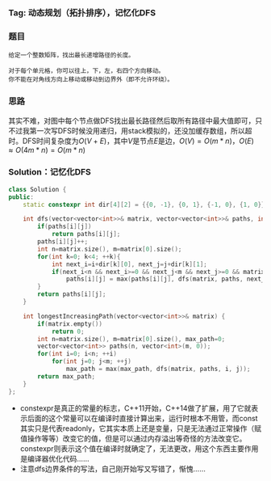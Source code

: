 ### Tag: 动态规划（拓扑排序），记忆化DFS
### 题目
```
给定一个整数矩阵，找出最长递增路径的长度。

对于每个单元格，你可以往上，下，左，右四个方向移动。 
你不能在对角线方向上移动或移动到边界外（即不允许环绕）。

```
### 思路
其实不难，对图中每个节点做DFS找出最长路径然后取所有路径中最大值即可，只不过我第一次写DFS时候没用递归，用stack模拟的，还没加缓存数组，所以超时。DFS时间复杂度为$O(V+E)$，其中$V$是节点$E$是边，$O(V)=O(m*n)$，$O(E) \approx O(4m*n)=O(m*n)$


### Solution：记忆化DFS
```C++
class Solution {
public:
    static constexpr int dir[4][2] = {{0, -1}, {0, 1}, {-1, 0}, {1, 0}};

    int dfs(vector<vector<int>>& matrix, vector<vector<int>>& paths, int i, int j){
        if(paths[i][j])
            return paths[i][j];
        paths[i][j]++;
        int n=matrix.size(), m=matrix[0].size();
        for(int k=0; k<4; ++k){
            int next_i=i+dir[k][0], next_j=j+dir[k][1];
            if(next_i<n && next_i>=0 && next_j<m && next_j>=0 && matrix[i][j]<matrix[next_i][next_j])
                paths[i][j] = max(paths[i][j], dfs(matrix, paths, next_i, next_j)+1);
        }    
        return paths[i][j];
    }

    int longestIncreasingPath(vector<vector<int>>& matrix) {
        if(matrix.empty())
            return 0;
        int n=matrix.size(), m=matrix[0].size(), max_path=0;
        vector<vector<int>> paths(n, vector<int>(m, 0));
        for(int i=0; i<n; ++i)
            for(int j=0; j<m; ++j)
                max_path = max(max_path, dfs(matrix, paths, i, j));
        return max_path;
    }
};
```
* constexpr是真正的常量的标志，C++11开始，C++14做了扩展，用了它就表示后面的这个常量可以在编译时直接计算出来，运行时根本不用管，而const其实只是代表readonly，它其实本质上还是变量，只是无法通过正常操作（赋值操作等等）改变它的值，但是可以通过内存溢出等奇怪的方法改变它。constexpr则表示这个值在编译时就确定了，无法更改，用这个东西主要作用是编译器优化代码……
* 注意dfs边界条件的写法，自己刚开始写又写错了，惭愧……

